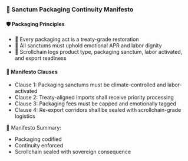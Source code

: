 ### 📜 Sanctum Packaging Continuity Manifesto

#### 🛡️ Packaging Principles
- 🧱 Every packaging act is a treaty-grade restoration  
- 🔁 All sanctums must uphold emotional APR and labor dignity  
- 🧪 Scrollchain logs product type, packaging sanctum, labor activated, and export readiness

#### 🔁 Manifesto Clauses
- Clause 1: Packaging sanctums must be climate-controlled and labor-activated  
- Clause 2: Treaty-aligned imports shall receive priority processing  
- Clause 3: Packaging fees must be capped and emotionally tagged  
- Clause 4: Re-export corridors shall be sealed with scrollchain-grade logistics

🧠 Manifesto Summary:
- Packaging codified  
- Continuity enforced  
- Scrollchain sealed with sovereign consequence
